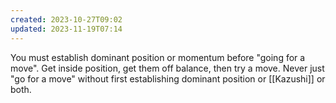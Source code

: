 ```yaml
---
created: 2023-10-27T09:02
updated: 2023-11-19T07:14
---
```

You must establish dominant position or momentum before "going for a move".  Get inside position, get them off balance, then try a move.  Never just "go for a move" without first establishing dominant position or [[Kazushi]] or both.